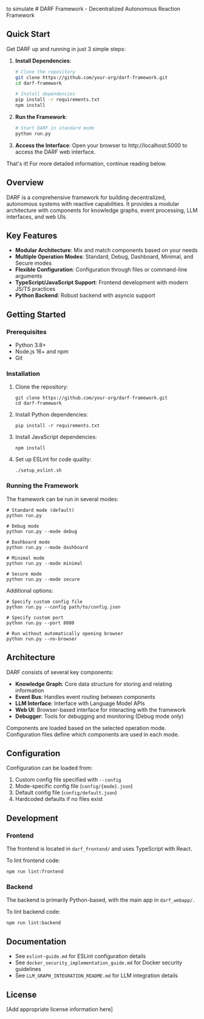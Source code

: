 to simulate # DARF Framework - Decentralized Autonomous Reaction Framework

## Quick Start

Get DARF up and running in just 3 simple steps:

1. **Install Dependencies**:
   ```bash
   # Clone the repository
   git clone https://github.com/your-org/darf-framework.git
   cd darf-framework
   
   # Install dependencies
   pip install -r requirements.txt
   npm install
   ```

2. **Run the Framework**:
   ```bash
   # Start DARF in standard mode
   python run.py
   ```

3. **Access the Interface**:
   Open your browser to http://localhost:5000 to access the DARF web interface.

That's it! For more detailed information, continue reading below.

## Overview

DARF is a comprehensive framework for building decentralized, autonomous systems with reactive capabilities. It provides a modular architecture with components for knowledge graphs, event processing, LLM interfaces, and web UIs.

## Key Features

- **Modular Architecture**: Mix and match components based on your needs
- **Multiple Operation Modes**: Standard, Debug, Dashboard, Minimal, and Secure modes
- **Flexible Configuration**: Configuration through files or command-line arguments
- **TypeScript/JavaScript Support**: Frontend development with modern JS/TS practices
- **Python Backend**: Robust backend with asyncio support

## Getting Started

### Prerequisites

- Python 3.8+
- Node.js 16+ and npm
- Git

### Installation

1. Clone the repository:
   ```
   git clone https://github.com/your-org/darf-framework.git
   cd darf-framework
   ```

2. Install Python dependencies:
   ```
   pip install -r requirements.txt
   ```

3. Install JavaScript dependencies:
   ```
   npm install
   ```

4. Set up ESLint for code quality:
   ```
   ./setup_eslint.sh
   ```

### Running the Framework

The framework can be run in several modes:

```
# Standard mode (default)
python run.py

# Debug mode
python run.py --mode debug

# Dashboard mode
python run.py --mode dashboard

# Minimal mode
python run.py --mode minimal

# Secure mode
python run.py --mode secure
```

Additional options:
```
# Specify custom config file
python run.py --config path/to/config.json

# Specify custom port
python run.py --port 8080

# Run without automatically opening browser
python run.py --no-browser
```

## Architecture

DARF consists of several key components:

- **Knowledge Graph**: Core data structure for storing and relating information
- **Event Bus**: Handles event routing between components
- **LLM Interface**: Interface with Language Model APIs
- **Web UI**: Browser-based interface for interacting with the framework
- **Debugger**: Tools for debugging and monitoring (Debug mode only)

Components are loaded based on the selected operation mode. Configuration files define which components are used in each mode.

## Configuration

Configuration can be loaded from:
1. Custom config file specified with `--config`
2. Mode-specific config file (`config/{mode}.json`)
3. Default config file (`config/default.json`)
4. Hardcoded defaults if no files exist

## Development

### Frontend

The frontend is located in `darf_frontend/` and uses TypeScript with React.

To lint frontend code:
```
npm run lint:frontend
```

### Backend

The backend is primarily Python-based, with the main app in `darf_webapp/`.

To lint backend code:
```
npm run lint:backend
```

## Documentation

- See `eslint-guide.md` for ESLint configuration details
- See `docker_security_implementation_guide.md` for Docker security guidelines
- See `LLM_GRAPH_INTEGRATION_README.md` for LLM integration details

## License

[Add appropriate license information here]
